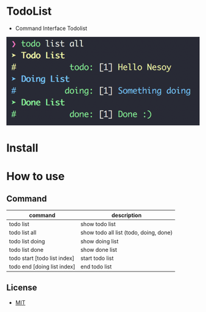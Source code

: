 # TodoList
- Command Interface Todolist

![No image](/image.png)

# Install
# How to use
## Command
command | description
--- | ---
todo list | show todo list
todo list all | show todo all list (todo, doing, done)
todo list doing | show doing list 
todo list done | show done list 
todo start [todo list index] | start todo list
todo end [doing list index] | end todo list



## License
- [MIT](/LICENSE.md)
